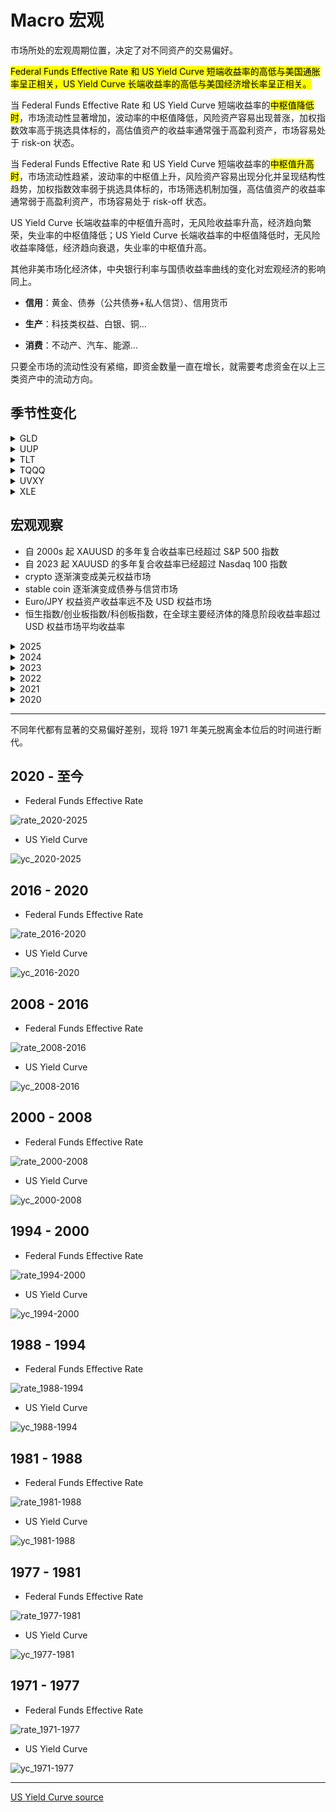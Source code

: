 # Macro 宏观

市场所处的宏观周期位置，决定了对不同资产的交易偏好。

<mark>Federal Funds Effective Rate 和 US Yield Curve 短端收益率的高低与美国通胀率呈正相关，US Yield Curve 长端收益率的高低与美国经济增长率呈正相关。</mark>

当 Federal Funds Effective Rate 和 US Yield Curve 短端收益率的<mark>中枢值降低时</mark>，市场流动性显著增加，波动率的中枢值降低，风险资产容易出现普涨，加权指数效率高于挑选具体标的，高估值资产的收益率通常强于高盈利资产，市场容易处于 risk-on 状态。

当 Federal Funds Effective Rate 和 US Yield Curve 短端收益率的<mark>中枢值升高时</mark>，市场流动性趋紧，波动率的中枢值上升，风险资产容易出现分化并呈现结构性趋势，加权指数效率弱于挑选具体标的，市场筛选机制加强，高估值资产的收益率通常弱于高盈利资产，市场容易处于 risk-off 状态。

US Yield Curve 长端收益率的中枢值升高时，无风险收益率升高，经济趋向繁荣，失业率的中枢值降低；US Yield Curve 长端收益率的中枢值降低时，无风险收益率降低，经济趋向衰退，失业率的中枢值升高。

其他非美市场化经济体，中央银行利率与国债收益率曲线的变化对宏观经济的影响同上。

- **信用**：黄金、债券（公共债券+私人信贷）、信用货币

- **生产**：科技类权益、白银、铜...

- **消费**：不动产、汽车、能源...

只要全市场的流动性没有紧缩，即资金数量一直在增长，就需要考虑资金在以上三类资产中的流动方向。

## 季节性变化

<details>
<summary>GLD</summary>

![GLD](./img/GLD.png)

![GLD_sheet](./img/GLD_sheet.png)

</details>

<details>
<summary>UUP</summary>

![UUP](./img/UUP.png)

![UUP_sheet](./img/UUP_sheet.png)

</details>

<details>
<summary>TLT</summary>

![TLT](./img/TLT.png)

![TLT_sheet](./img/TLT_sheet.png)

</details>

<details>
<summary>TQQQ</summary>

![TQQQ](./img/TQQQ.png)

![TQQQ_sheet](./img/TQQQ_sheet.png)

</details>

<details>
<summary>UVXY</summary>

![UVXY](./img/UVXY.png)

![UVXY_sheet](./img/UVXY_sheet.png)

</details>

<details>
<summary>XLE</summary>

![XLE](./img/XLE.png)

![XLE_sheet](./img/XLE_sheet.png)

</details>

## 宏观观察

- 自 2000s 起 XAUUSD 的多年复合收益率已经超过 S&P 500 指数
- 自 2023 起 XAUUSD 的多年复合收益率已经超过 Nasdaq 100 指数
- crypto 逐渐演变成美元权益市场
- stable coin 逐渐演变成债券与信贷市场
- Euro/JPY 权益资产收益率远不及 USD 权益市场
- 恒生指数/创业板指数/科创板指数，在全球主要经济体的降息阶段收益率超过 USD 权益市场平均收益率

<details>
<summary>2025</summary>

> <mark>主要经济体都处于 AI 投资繁荣且其他行业衰退的环境，对 AI 投资的依赖性非常强。</mark>

- 主要经济体处于结构性衰退，通胀率上升放缓，失业率继续上升。
- 主要经济体的中央银行继续小幅度降息。
- 主要经济体的短期国债收益率下跌，长期国债收益率维持横盘，收益率曲线结构维持 contango，国债波动率继续下降。
- 美元指数大幅度下跌；黄金现货价格持续大幅度上涨并创新高。
- 主要经济体权益资产价格继续大幅度上涨，波动率在 Q1 大规模上升后开始逐渐下降。
- 主要经济体信用利差继续下跌。
- 大宗商品价格全年横盘。
- 主要经济体不动产价格下跌。
- Crypto 资产价格在流动性宽松的环境创新高。

</details>

<details>
<summary>2024</summary>

> <mark>主要经济体除中国外，结束紧缩环境；中国经济开始弱复苏；主要经济体对 AI 投资的依赖性增强。</mark>

- 主要经济体处于结构性衰退，通胀率上升放缓，失业率开始上升。
- 主要经济体的中央银行开始小幅度降息。
- 主要经济体的长短期国债收益率下跌，收益率曲线结构逐渐转向 contango，国债波动率维持横盘。
- 美元指数在 Q4 前维持横盘，从 Q4 开始由于 D. Trump 当选美国总统后即将施行的新全球关税政策而开始大幅度上涨；黄金现货价格持续上涨并创新高。
- 主要经济体权益资产价格继续上涨，波动率从 Q3 开始上升。
- 主要经济体信用利差继续下跌。
- 大宗商品价格全年横盘。
- 主要经济体除中国外，不动产价格涨幅放缓；中国不动产价格继续下跌。
- Crypto 资产价格在流动性宽松的环境创新高。

</details>

<details>
<summary>2023</summary>

> <mark>主要经济体受限于紧缩环境，处于滞涨或衰退的环境；主要经济体加大对 AI 投资。</mark>

- 主要经济体除中国外处于滞涨，通胀率上升放缓，失业率继续下降；中国处于衰退，出现通缩，失业率上升。
- 主要经济体的中央银行除中国外继续加息和 QT；中国的中央银行开始降息并进行定向 QE。
- 主要经济体除中国外，长短期国债收益率大幅度上涨，收益率曲线结构维持 backwardation，国债波动率大幅度上升至 Q1 发生美欧银行业危机后开始逐渐下跌；中国的长短期国债收益率持续下跌。
- 美元指数全年波动较小；黄金现货价格全年横盘。
- 主要经济体除中国外，权益资产价格开始上涨，波动率开始下降；中国权益资产持续下跌。
- 主要经济体除中国外，信用利差开始下跌；中国信用利差开始上涨。
- 大宗商品价格全年横盘。
- 主要经济体除中国外，不动产价格涨幅放缓；中国不动产价格继续下跌。
- Crypto 资产价格在流动性宽松的环境下开始上涨。

</details>

<details>
<summary>2022</summary>

> <mark>全球宏观风险急剧上升，通胀率有失控的风险，违约率大幅增加。</mark>

- 主要经济体除中国外存在滞涨风险，通胀率大幅度上升，失业率继续下降；由于 Q1 爆发俄乌战争，欧元区存在严重的地缘政治危机。
- 主要经济体的中央银行除中国外开始大幅度加息和 QT。
- 主要经济体除中国和日本外，长短期国债收益率大幅度上涨，收益率曲线结构逐渐转向 backwardation，国债波动率大幅度上升；中国的长短期国债收益率维持不变；日本的短期国债收益率维持不变，长期国债收益率继续上涨。
- 美元指数大幅度上涨至 Q3 后开始回落；黄金现货价格在 Q1 上涨后大幅度下跌至 Q3，Q4 后开始上涨。
- 主要经济体的权益资产价格大幅度下跌，波动率大幅度上升。
- 主要经济体的信用利差大幅度上升。
- 大宗商品价格从年初开始大幅度上涨，从 Q3 开始回落到 Q1 的位置。
- 主要经济体除中国外，不动产价格涨幅放缓；中国不动产价格开始下跌。
- Crypto 资产价格在流动性紧缩的环境下大幅度下跌。

</details>

<details>
<summary>2021</summary>

> <mark>主要经济体持续复苏。</mark>

- 主要经济体从 covid-19 大流行造成的衰退中持续复苏，通胀率开始上升，失业率逐渐下降。
- 主要经济体的中央银行继续维持宽松的货币政策，但由于通胀率开始上升，有退出宽松政策的计划。
- 主要经济体开始缩小财政刺激计划的规模，短期国债收益率不变，除中国外，长期国债收益率开始上涨，收益率曲线结构逐渐转向 contango，国债波动率开始上升；中国长期国债收益率从年初开始持续下跌。
- 美元指数开始上涨；黄金现货价格全年横盘。
- 主要经济体的权益资产除美国资产价格依然在创新高外，其余资产价格均高位横盘或开始下跌，波动率开始上升。
- 主要经济体的信用利差开始上升。
- 大宗商品价格持续上涨。
- 主要经济体除中国外，不动产价格大幅度上涨。
- Crypto 资产价格在流动性可能出现紧缩的情况下，在 Q2 和 Q4 形成“双峰”形态。

</details>

<details>
<summary>2020</summary>

> <mark>主要经济体通过创造极端宽松环境使经济从衰退中复苏。</mark>

- 主要经济体由于年初的 covid-19 大流行而处于大规模衰退，出现严重通缩，失业率高涨。
- 主要经济体的中央银行尽最大可能地开展降息和 QE 及其他流动性工具投放的操作。
- 主要经济体开展大规模的财政刺激计划，长短期国债收益率均大幅下跌，收益率曲线结构处于 flatten，国债波动率从年初的极高位置到年底逐渐下跌到多年新低。
- 美元指数大幅下跌；黄金现货价格创新高。
- 主要经济体的权益资产价格在流动性泛滥的环境下创出新高，波动率从年初的极高位置到年底逐渐下降但仍未回到多年平均位置。
- 主要经济体的信用利差从年初的极高位置到年底逐渐下跌到多年平均位置。
- 大宗商品价格从年初暴跌至多年新低到年底逐渐恢复多年平均位置。
- 主要经济体除中国和日本外，不动产价格大幅度上涨。
- Crypto 资产价格在流动性泛滥的环境下创出新高。

</details>

---

不同年代都有显著的交易偏好差别，现将 1971 年美元脱离金本位后的时间进行断代。

## 2020 - 至今

- Federal Funds Effective Rate

![rate_2020-2025](./img/rate_2020-2025.png)

- US Yield Curve

![yc_2020-2025](./img/yc_2020-2025.png)

## 2016 - 2020

- Federal Funds Effective Rate

![rate_2016-2020](./img/rate_2016-2020.png)

- US Yield Curve

![yc_2016-2020](./img/yc_2016-2020.png)

## 2008 - 2016

- Federal Funds Effective Rate

![rate_2008-2016](./img/rate_2008-2016.png)

- US Yield Curve

![yc_2008-2016](./img/yc_2008-2016.png)

## 2000 - 2008

- Federal Funds Effective Rate

![rate_2000-2008](./img/rate_2000-2008.png)

- US Yield Curve

![yc_2000-2008](./img/yc_2000-2008.png)

## 1994 - 2000

- Federal Funds Effective Rate

![rate_1994-2000](./img/rate_1994-2000.png)

- US Yield Curve

![yc_1994-2000](./img/yc_1994-2000.png)

## 1988 - 1994

- Federal Funds Effective Rate

![rate_1988-1994](./img/rate_1988-1994.png)

- US Yield Curve

![yc_1988-1994](./img/yc_1988-1994.png)

## 1981 - 1988

- Federal Funds Effective Rate

![rate_1981-1988](./img/rate_1981-1988.png)

- US Yield Curve

![yc_1981-1988](./img/yc_1981-1988.png)

## 1977 - 1981

- Federal Funds Effective Rate

![rate_1977-1981](./img/rate_1977-1981.png)

- US Yield Curve

![yc_1977-1981](./img/yc_1977-1981.png)

## 1971 - 1977

- Federal Funds Effective Rate

![rate_1971-1977](./img/rate_1971-1977.png)

- US Yield Curve

![yc_1971-1977](./img/yc_1971-1977.png)

---

<a href="https://www.ustreasuryyieldcurve.com/" target="_blank">US Yield Curve source</a>
